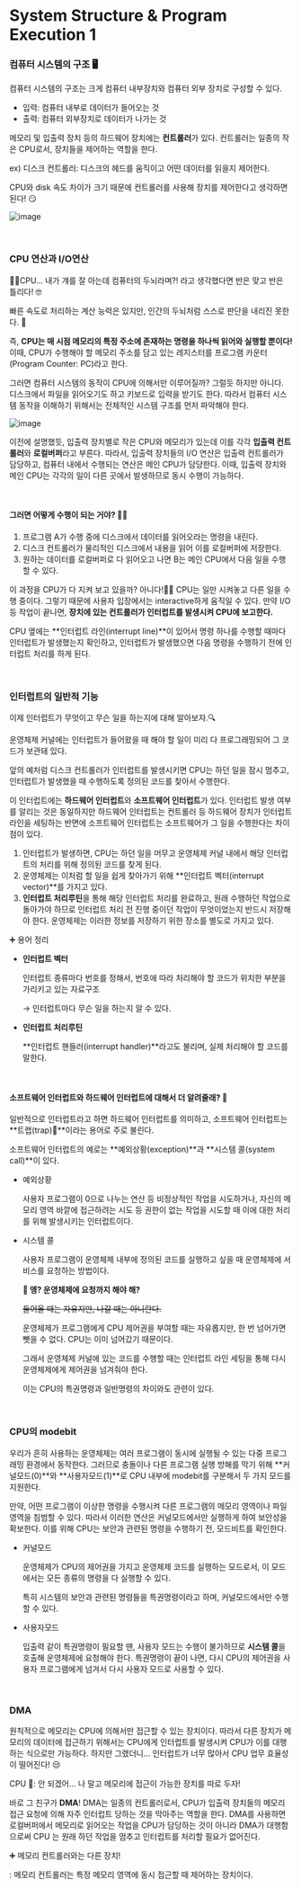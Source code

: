 # System Structure & Program Execution 1

### 컴퓨터 시스템의 구조 🖥

컴퓨터 시스템의 구조는 크게 컴퓨터 내부장치와 컴퓨터 외부 장치로 구성할 수 있다. 

+ 입력: 컴퓨터 내부로 데이터가 들어오는 것
+ 출력: 컴퓨터 외부장치로 데이터가 나가는 것

메모리 및 입출력 장치 등의 하드웨어 장치에는 **컨트롤러**가 있다. 컨트롤러는 일종의 작은 CPU로서, 장치들을 제어하는 역할을 한다.

ex) 디스크 컨트롤러: 디스크의 헤드를 움직이고 어떤 데이터를 읽을지 제어한다.

CPU와 disk 속도 차이가 크기 때문에 컨트롤러를 사용해 장치를 제어한다고 생각하면 된다! 😏

![image](https://user-images.githubusercontent.com/62419307/98951558-bed82080-253d-11eb-82c3-2a2c4b19b353.png)

<br>

### CPU 연산과 I/O연산

🙋‍♀️CPU... 내가 걔를 잘 아는데 컴퓨터의 두뇌라며?! 라고 생각했다면 반은 맞고 반은 틀리다! 🤓

빠른 속도로 처리하는 계산 능력은 있지만, 인간의 두뇌처럼 스스로 판단을 내리진 못한다. 👀

즉, **CPU는 매 시점 메모리의 특정 주소에 존재하는 명령을 하나씩 읽어와 실행할 뿐이다!** 이때, CPU가 수행해야 할 메모리 주소를 담고 있는 레지스터를 프로그램 카운터(Program Counter: PC)라고 한다.

그러면 컴퓨터 시스템의 동작이 CPU에 의해서만 이루어질까? 그럴듯 하지만 아니다. 디스크에서 파일을 읽어오기도 하고 키보드로 입력을 받기도 한다. 따라서 컴퓨터 시스템 동작을 이해하기 위해서는 전체적인 시스템 구조를 먼저 파악해야 한다.

![image](https://user-images.githubusercontent.com/62419307/98953839-87b73e80-2540-11eb-8fd4-20358c20ce81.png)



이전에 설명했듯, 입출력 장치별로 작은 CPU와 메모리가 있는데 이를 각각 **입출력 컨트롤러**와 **로컬버퍼**라고 부른다. 따라서, 입출력 장치들의 I/O 연산은 입출력 컨트롤러가 담당하고, 컴퓨터 내에서 수행되는 연산은 메인 CPU가 담당한다. 이때, 입출력 장치와 메인 CPU는 각각의 일이 다른 곳에서 발생하므로 동시 수행이 가능하다. 

<br>

#### 그러면 어떻게 수행이 되는 거야? 🤷‍♀️

1. 프로그램 A가 수행 중에 디스크에서 데이터를 읽어오라는 명령을 내린다.
2. 디스크 컨트롤러가 물리적인 디스크에서 내용을 읽어 이를 로컬버퍼에 저장한다.
3. 원하는 데이터를 로컬버퍼로 다 읽어오고 나면 B는 메인 CPU에서 다음 일을 수행할 수 있다.

이 과정을 CPU가 다 지켜 보고 있을까? 아니다!🙅‍♀️ CPU는 일만 시켜놓고 다른 일을 수행 중이다. 그렇기 때문에 사용자 입장에서는 interactive하게 움직일 수 있다. 만약 I/O 등 작업이 끝나면, **장치에 있는 컨트롤러가 인터럽트를 발생시켜 CPU에 보고한다.** 

CPU 옆에는 **인터럽트 라인(interrupt line)**이 있어서 명령 하나를 수행할 때마다 인터럽트가 발생했는지 확인하고, 인터럽트가 발생했으면 다음 명령을 수행하기 전에 인터럽트 처리를 하게 된다.

<br>

### 인터럽트의 일반적 기능

이제 인터럽트가 무엇이고 무슨 일을 하는지에 대해 알아보자.🔍

운영체제 커널에는 인터럽트가 들어왔을 때 해야 할 일이 미리 다 프로그래밍되어 그 코드가 보관돼 있다. 

앞의 예처럼 디스크 컨트롤러가 인터럽트를 발생시키면 CPU는 하던 일을 잠시 멈추고, 인터럽트가 발생했을 때 수행하도록 정의된 코드를 찾아서 수행한다. 

이 인터럽트에는 **하드웨어 인터럽트**와 **소프트웨어 인터럽트**가 있다. 인터럽트 발생 여부를 알리는 것은 동일하지만 하드웨어 인터럽트는 컨트롤러 등 하드웨어 장치가 인터럽트 라인을 세팅하는 반면에 소프트웨어 인터럽트는 소프트웨어가 그 일을 수행한다는 차이점이 있다.

1. 인터럽트가 발생하면, CPU는 하던 일을 머무고 운영체제 커널 내에서 해당 인터럽트의 처리를 위해 정의된 코드를 찾게 된다.
2. 운영체제는 이처럼 할 일을 쉽게 찾아가기 위해 **인터럽트 벡터(interrupt vector)**를 가지고 있다. 
3. **인터럽트 처리루틴**을 통해 해당 인터럽트 처리를 완료하고, 원래 수행하던 작업으로 돌아가야 하므로 인터럽트 처리 전 진행 중이던 작업이 무엇이었는지 반드시 저장해야 한다. 운영체제는 이러한 정보를 저장하기 위한 장소를 별도로 가지고 있다.

➕ 용어 정리

+ **인터럽트 벡터** 

  인터럽트 종류마다 번호를 정해서, 번호에 따라 처리해야 할 코드가 위치한 부분을 가리키고 있는 자료구조

  → 인터럽트마다 무슨 일을 하는지 알 수 있다.

+ **인터럽트 처리루틴**

  **인터럽트 핸들러(interrupt handler)**라고도 불리며, 실제 처리해야 할 코드를 말한다.

<br>

#### 소프트웨어 인터럽트와 하드웨어 인터럽트에 대해서 더 알려줄래? 🤔

일반적으로 인터럽트라고 하면 하드웨어 인터럽트를 의미하고, 소프트웨어 인터럽트는 **트랩(trap)🧀**이라는 용어로 주로 불린다.

소프트웨어 인터럽트의 예로는 **예외상황(exception)**과 **시스템 콜(system call)**이 있다.

+ 예외상황

  사용자 프로그램이 0으로 나누는 연산 등 비정상적인 작업을 시도하거나, 자신의 메모리 영역 바깥에 접근하려는 시도 등 권한이 없는 작업을 시도할 때 이에 대한 처리를 위해 발생시키는 인터럽트이다.

+ 시스템 콜

  사용자 프로그램이 운영체제 내부에 정의된 코드를 실행하고 싶을 때 운영체제에 서비스를 요청하는 방법이다.

  **🤯 엥? 운영체제에 요청까지 해야 해?**

  ~~들어올 때는 자유지만, 나갈 때는 아니란다.~~

  운영체제가 프로그램에게 CPU 제어권을 부여할 때는 자유롭지만, 한 번 넘어가면 뺏을 수 없다. CPU는 이미 넘어갔기 때문이다.

  그래서 운영체제 커널에 있는 코드를 수행할 때는 인터럽트 라인 세팅을 통해 다시 운영체제에게 제어권을 넘겨줘야 한다. 

  이는 CPU의 특권명령과 일반명령의 차이와도 관련이 있다.

<br>

### CPU의 modebit

우리가 흔히 사용하는 운영체제는 여러 프로그램이 동시에 실행될 수 있는 다중 프로그래밍 환경에서 동작한다. 그러므로 충돌이나 다른 프로그램 실행 방해를 막기 위해 **커널모드(0)**와 **사용자모드(1)**로 CPU 내부에 modebit를 구분해서 두 가지 모드를 지원한다.

만약, 어떤 프로그램이 이상한 명령을 수행시켜 다른 프로그램의 메모리 영역이나 파일 영역을 침범할 수 있다. 따라서 이러한 연산은 커널모드에서만 실행하게 하여 보안성을 확보한다. 이를 위해 CPU는 보안과 관련된 명령을 수행하기 전, 모드비트를 확인한다.

+ 커널모드

  운영체제가 CPU의 제어권을 가지고 운영체제 코드를 실행하는 모드로서, 이 모드에서는 모든 종류의 명령을 다 실행할 수 있다.

  특히 시스템의 보안과 관련된 명령들을 특권명령이라고 하며, 커널모드에서만 수행할 수 있다.

+ 사용자모드

  입출력 같이 특권명령이 필요할 땐, 사용자 모드는 수행이 불가하므로 **시스템 콜**을 호출해 운영체제에 요청해야 한다. 특권명령이 끝이 나면, 다시 CPU의 제어권을 사용자 프로그램에게 넘겨서 다시 사용자 모드로 사용할 수 있다.

<br>

### DMA

원칙적으로 메모리는 CPU에 의해서만 접근할 수 있는 장치이다. 따라서 다른 장치가 메모리의 데이터에 접근하기 위해서는 CPU에게 인터럽트를 발생시켜 CPU가 이를 대행하는 식으로만 가능하다. 하지만 그랬더니... 인터럽트가 너무 많아서 CPU 업무 효율성이 떨어진다! 😒 

CPU 🤬: 안 되겠어... 나 말고 메모리에 접근이 가능한 장치를 따로 두자! 

바로 그 친구가 **DMA**! DMA는 일종의 컨트롤러로서, CPU가 입출력 장치들의 메모리 접근 요청에 의해 자주 인터럽트 당하는 것을 막아주는 역할을 한다. DMA를 사용하면 로컬버퍼에서 메모리로 읽어오는 작업을 CPU가 담당하는 것이 아니라 DMA가 대행함으로써 CPU 는 원래 하던 작업을 멈추고 인터럽트를 처리할 필요가 없어진다.

➕ 메모리 컨트롤러와는 다른 장치!

: 메모리 컨트롤러는 특정 메모리 영역에 동시 접근할 때 제어하는 장치이다.